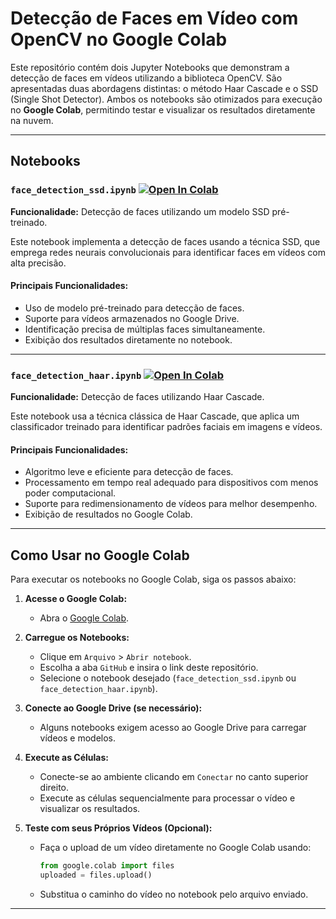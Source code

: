 # Detecção de Faces em Vídeo com OpenCV no Google Colab

Este repositório contém dois Jupyter Notebooks que demonstram a detecção de faces em vídeos utilizando a biblioteca OpenCV. São apresentadas duas abordagens distintas: o método Haar Cascade e o SSD (Single Shot Detector). Ambos os notebooks são otimizados para execução no **Google Colab**, permitindo testar e visualizar os resultados diretamente na nuvem.

---

## Notebooks

### `face_detection_ssd.ipynb` [![Open In Colab](https://colab.research.google.com/assets/colab-badge.svg)](https://colab.research.google.com/github/KauaHenSilva/python_vdo_facial_detection/blob/main/SSD.ipynb)

**Funcionalidade:** Detecção de faces utilizando um modelo SSD pré-treinado.

Este notebook implementa a detecção de faces usando a técnica SSD, que emprega redes neurais convolucionais para identificar faces em vídeos com alta precisão.

#### Principais Funcionalidades:
- Uso de modelo pré-treinado para detecção de faces.
- Suporte para vídeos armazenados no Google Drive.
- Identificação precisa de múltiplas faces simultaneamente.
- Exibição dos resultados diretamente no notebook.

---

### `face_detection_haar.ipynb` [![Open In Colab](https://colab.research.google.com/assets/colab-badge.svg)](https://colab.research.google.com/github/KauaHenSilva/python_vdo_facial_detection/blob/main/haar_cascade.ipynb)

**Funcionalidade:** Detecção de faces utilizando Haar Cascade.

Este notebook usa a técnica clássica de Haar Cascade, que aplica um classificador treinado para identificar padrões faciais em imagens e vídeos.

#### Principais Funcionalidades:
- Algoritmo leve e eficiente para detecção de faces.
- Processamento em tempo real adequado para dispositivos com menos poder computacional.
- Suporte para redimensionamento de vídeos para melhor desempenho.
- Exibição de resultados no Google Colab.

---

## Como Usar no Google Colab

Para executar os notebooks no Google Colab, siga os passos abaixo:

1. **Acesse o Google Colab:**
   - Abra o [Google Colab](https://colab.research.google.com/).

2. **Carregue os Notebooks:**
   - Clique em `Arquivo` > `Abrir notebook`.
   - Escolha a aba `GitHub` e insira o link deste repositório.
   - Selecione o notebook desejado (`face_detection_ssd.ipynb` ou `face_detection_haar.ipynb`).

3. **Conecte ao Google Drive (se necessário):**
   - Alguns notebooks exigem acesso ao Google Drive para carregar vídeos e modelos.

4. **Execute as Células:**
   - Conecte-se ao ambiente clicando em `Conectar` no canto superior direito.
   - Execute as células sequencialmente para processar o vídeo e visualizar os resultados.

5. **Teste com seus Próprios Vídeos (Opcional):**
   - Faça o upload de um vídeo diretamente no Google Colab usando:
     ```python
     from google.colab import files
     uploaded = files.upload()
     ```
   - Substitua o caminho do vídeo no notebook pelo arquivo enviado.

---  
